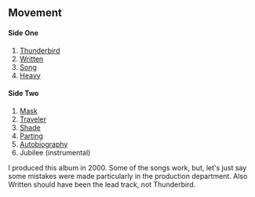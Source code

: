 ## Movement

#### Side One
1. [Thunderbird](thunderbird.md)
2. [Written](written.md)
3. [Song](song.md)
4. [Heavy](heavy.md)

#### Side Two
1. [Mask](mask.md)
2. [Traveler](traveler.md)
3. [Shade](shade.md)
4. [Parting](parting.md)
5. [Autobiography](autob.md)
6. Jubilee (instrumental)

I produced this album in 2000. Some of the songs work, but, let's just say some mistakes were made particularly in the production department. Also Written should have been the lead track, not Thunderbird. 
